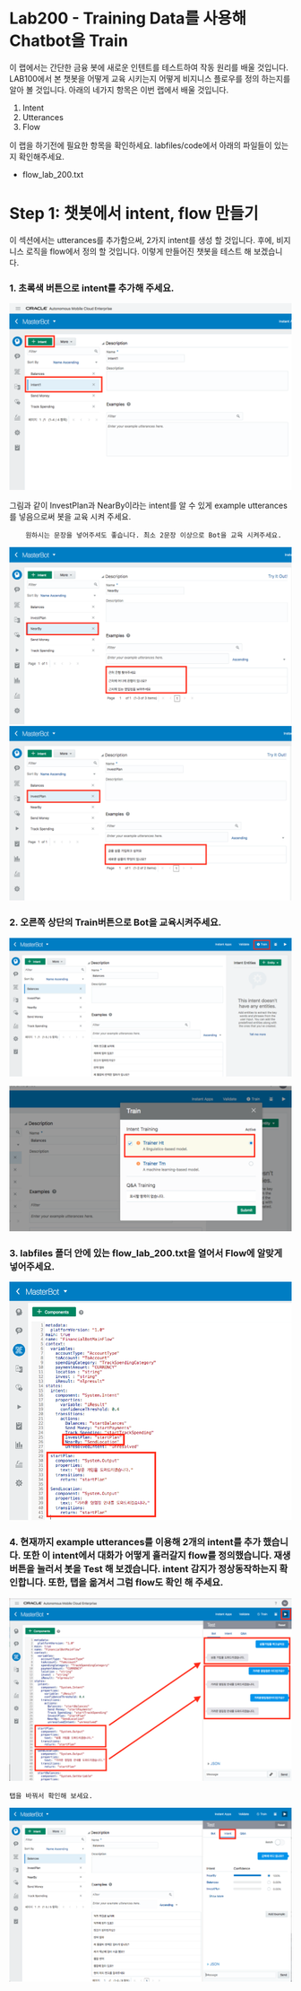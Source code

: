 Lab200 - Training Data를 사용해 Chatbot을 Train
=======

이 랩에서는 간단한 금융 봇에 새로운 인텐트를 테스트하여 작동 원리를 배울 것입니다. LAB100에서 본 챗봇을 어떻게 교육 시키는지 어떻게 비지니스 플로우를 정의 하는지를 알아 볼 것입니다. 아래의 네가지 항목은 이번 랩에서 배울 것입니다.
1.  Intent
2.  Utterances
3.  Flow

이 랩을 하기전에 필요한 항목을 확인하세요. labfiles/code에서 아래의 파일들이 있는지 확인해주세요.
-   flow_lab_200.txt


**Step 1: 챗봇에서 intent, flow 만들기**
=======

이 섹션에서는 utterances를 추가함으써, 2가지 intent를 생성 할 것입니다. 후에, 비지니스 로직을 flow에서 정의 할 것입니다. 이렇게 만들어진 챗봇을 테스트 해 보겠습니다.

### 1.  초록색 버튼으로 intent를 추가해 주세요.

![Screen Shot 2018-08-03 at 5.24.59 P](media/15332828444147/Screen%20Shot%202018-08-03%20at%205.24.59%20PM.png)


그림과 같이 InvestPlan과 NearBy이라는 intent를 알 수 있게 example utterances를 넣음으로써 봇을 교육 시켜 주세요.

        원하시는 문장을 넣어주셔도 좋습니다. 최소 2문장 이상으로 Bot을 교육 시켜주세요.

![Screen Shot 2018-08-03 at 5.28.45 P](media/15332828444147/Screen%20Shot%202018-08-03%20at%205.28.45%20PM.png)
![Screen Shot 2018-08-03 at 5.28.31 P](media/15332828444147/Screen%20Shot%202018-08-03%20at%205.28.31%20PM.png)

### 2. 오른쪽 상단의 Train버튼으로 Bot을 교육시켜주세요.

![Screen Shot 2018-08-03 at 5.33.58 P](media/15332828444147/Screen%20Shot%202018-08-03%20at%205.33.58%20PM.png)

![Screen Shot 2018-08-03 at 5.35.36 P](media/15332828444147/Screen%20Shot%202018-08-03%20at%205.35.36%20PM.png)


### 3. labfiles 폴더 안에 있는 flow_lab_200.txt을 열어서 Flow에 알맞게 넣어주세요.

![Screen Shot 2018-08-06 at 5.35.27 P](media/15332828444147/Screen%20Shot%202018-08-06%20at%205.35.27%20PM.png)


### 4.  현재까지 example utterances를 이용해 2개의 intent를 추가 했습니다. 또한 이 intent에서 대화가 어떻게 흘러갈지 flow를 정의했습니다. 재생 버튼을 눌러서 봇을 Test 해 보겠습니다. intent 감지가 정상동작하는지 확인합니다. 또한, 탭을 옮겨서 그럼 flow도 확인 해 주세요.


![Screen Shot 2018-08-06 at 5.42.06 P](media/15332828444147/Screen%20Shot%202018-08-06%20at%205.42.06%20PM.png)


    탭을 바꿔서 확인해 보세요. 

![Screen Shot 2018-08-07 at 11.00.55 A](media/15332828444147/Screen%20Shot%202018-08-07%20at%2011.00.55%20AM.png)

